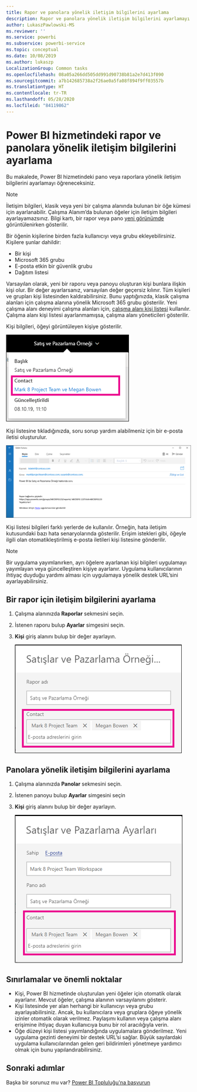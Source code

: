 ```yaml
---
title: Rapor ve panolara yönelik iletişim bilgilerini ayarlama
description: Rapor ve panolara yönelik iletişim bilgilerini ayarlamayı öğrenin.
author: LukaszPawlowski-MS
ms.reviewer: ''
ms.service: powerbi
ms.subservice: powerbi-service
ms.topic: conceptual
ms.date: 10/08/2019
ms.author: lukaszp
LocalizationGroup: Common tasks
ms.openlocfilehash: 08a05a266dd505dd991d90738b81a2e7d413f090
ms.sourcegitcommit: a7b142685738a2f26ae0a5fa08f894f9ff03557b
ms.translationtype: HT
ms.contentlocale: tr-TR
ms.lasthandoff: 05/28/2020
ms.locfileid: "84119862"
---
```

# <a name="set-contact-information-for-reports-and-dashboards-in-the-power-bi-service"></a>Power BI hizmetindeki rapor ve panolara yönelik iletişim bilgilerini ayarlama
Bu makalede, Power BI hizmetindeki pano veya raporlara yönelik iletişim bilgilerini ayarlamayı öğreneceksiniz.

> [!NOTE]
> İletişim bilgileri, klasik veya yeni bir çalışma alanında bulunan bir öğe kümesi için ayarlanabilir. Çalışma Alanım’da bulunan öğeler için iletişim bilgileri ayarlayamazsınız. Bilgi kartı, bir rapor veya pano [yeni görünümde](../consumer/service-new-look.md) görüntülenirken gösterilir.

Bir öğenin kişilerine birden fazla kullanıcıyı veya grubu ekleyebilirsiniz. Kişilere şunlar dahildir:
* Bir kişi
* Microsoft 365 grubu
* E-posta etkin bir güvenlik grubu
* Dağıtım listesi

Varsayılan olarak, yeni bir raporu veya panoyu oluşturan kişi bunlara ilişkin kişi olur. Bir değer ayarlarsanız, varsayılan değer geçersiz kılınır. Tüm kişileri ve grupları kişi listesinden kaldırabilirsiniz. Bunu yaptığınızda, klasik çalışma alanları için çalışma alanına yönelik Microsoft 365 grubu gösterilir. Yeni çalışma alanı deneyimi çalışma alanları için, [çalışma alanı kişi listesi](../collaborate-share/service-create-the-new-workspaces.md#create-a-contact-list) kullanılır. Çalışma alanı kişi listesi ayarlanmamışsa, çalışma alanı yöneticileri gösterilir.

Kişi bilgileri, öğeyi görüntüleyen kişiye gösterilir. 

 ![hizmet raporu ilgili kişisi](media/service-item-contact/service-report-contact.png)

Kişi listesine tıkladığınızda, soru sorup yardım alabilmeniz için bir e-posta iletisi oluşturulur. 

 ![hizmet kişisinin e-posta adresi](media/service-item-contact/service-contact-email.png)
 
Kişi listesi bilgileri farklı yerlerde de kullanılır. Örneğin, hata iletişim kutusundaki bazı hata senaryolarında gösterilir. Erişim istekleri gibi, öğeyle ilgili olan otomatikleştirilmiş e-posta iletileri kişi listesine gönderilir. 

> [!NOTE]
> Bir uygulama yayımlanırken, ayrı öğelere ayarlanan kişi bilgileri uygulamayı yayımlayan veya güncelleştiren kişiye ayarlanır. Uygulama kullanıcılarının ihtiyaç duyduğu yardımı alması için uygulamaya yönelik destek URL’sini ayarlayabilirsiniz.

## <a name="set-contact-information-for-a-report"></a>Bir rapor için iletişim bilgilerini ayarlama
1. Çalışma alanınızda **Raporlar** sekmesini seçin.
2. İstenen raporu bulup **Ayarlar** simgesini seçin.
3. **Kişi** giriş alanını bulup bir değer ayarlayın.

     ![hizmet raporu ilgili kişisi ayarı](media/service-item-contact/service-report-contact-setting.png)

## <a name="set-contact-information-for-a-dashboard"></a>Panolara yönelik iletişim bilgilerini ayarlama
1. Çalışma alanınızda **Panolar** sekmesini seçin.
2. İstenen panoyu bulup **Ayarlar** simgesini seçin
3. **Kişi** giriş alanını bulup bir değer ayarlayın.

     ![hizmet panosu ilgili kişisi ayarı](media/service-item-contact/service-dashboard-contact-setting.png)

## <a name="limitations-and-considerations"></a>Sınırlamalar ve önemli noktalar
* Kişi, Power BI hizmetinde oluşturulan yeni öğeler için otomatik olarak ayarlanır. Mevcut öğeler, çalışma alanının varsayılanını gösterir.
* Kişi listesinde yer alan herhangi bir kullanıcıyı veya grubu ayarlayabilirsiniz. Ancak, bu kullanıcılara veya gruplara öğeye yönelik izinler otomatik olarak verilmez. Paylaşımı kullanın veya çalışma alanı erişimine ihtiyaç duyan kullanıcıya bunu bir rol aracılığıyla verin. 
* Öğe düzeyi kişi listesi yayımlandığında uygulamalara gönderilmez. Yeni uygulama gezinti deneyimi bir destek URL’si sağlar. Büyük sayılardaki uygulama kullanıcılarından gelen geri bildirimleri yönetmeye yardımcı olmak için bunu yapılandırabilirsiniz.


## <a name="next-steps"></a>Sonraki adımlar

Başka bir sorunuz mu var? [Power BI Topluluğu'na başvurun](https://community.powerbi.com/)
